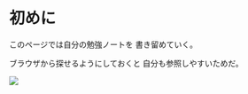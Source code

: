 # 初めに

このページでは自分の勉強ノートを
書き留めていく。

ブラウザから探せるようにしておくと
自分も参照しやすいためだ。

[![](https://img.youtube.com/vi/DWVLmId5IH4/0.jpg)](https://www.youtube.com/watch?v=DWVLmId5IH4)